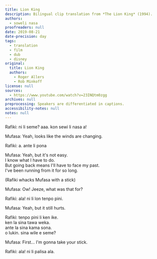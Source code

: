 ```yaml
---
title: Lion King
description: Bilingual clip translation from *The Lion King* (1994).
authors:
  - soweli nasa
proofreaders: null
date: 2019-08-21
date-precision: day
tags:
  - translation
  - film
  - dub
  - disney
original:
  title: Lion King
  authors:
    - Roger Allers
    - Rob Minkoff
license: null
sources:
  - https://www.youtube.com/watch?v=23INQtm0zgg
archives: null
preprocessing: Speakers are differentiated in captions.
accessibility-notes: null
notes: null
---
```


Rafiki: ni li seme? aaa. kon sewi li nasa a!

Mufasa: Yeah, looks like the winds are changing.

Rafiki: a. ante li pona

Mufasa: Yeah, but it's not easy.  \
I know what I have to do.  \
But going back means I'll have to face my past.  \
I've been running from it for so long.

(Rafiki whacks Mufasa with a stick)

Mufasa: Ow! Jeeze, what was that for?

Rafiki: ala! ni li lon tenpo pini.

Mufasa: Yeah, but it still hurts.

Rafiki: tenpo pini li ken ike.  \
ken la sina tawa weka.  \
ante la sina kama sona.  \
o lukin. sina wile e seme?

Mufasa: First...
I'm gonna take your stick.

Rafiki: ala! ni li palisa ala.
